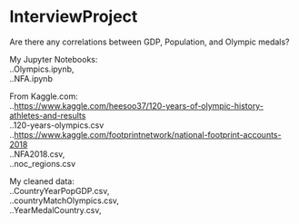 # InterviewProject
Are there any correlations between GDP, Population, and Olympic medals?

My Jupyter Notebooks: <br>
..Olympics.ipynb,  
..NFA.ipynb  


From Kaggle.com: <br>
..https://www.kaggle.com/heesoo37/120-years-of-olympic-history-athletes-and-results  
..120-years-olympics.csv  
..https://www.kaggle.com/footprintnetwork/national-footprint-accounts-2018  
..NFA2018.csv,  
..noc_regions.csv  


My cleaned data: <br>
..CountryYearPopGDP.csv,  
..countryMatchOlympics.csv,  
..YearMedalCountry.csv,  
